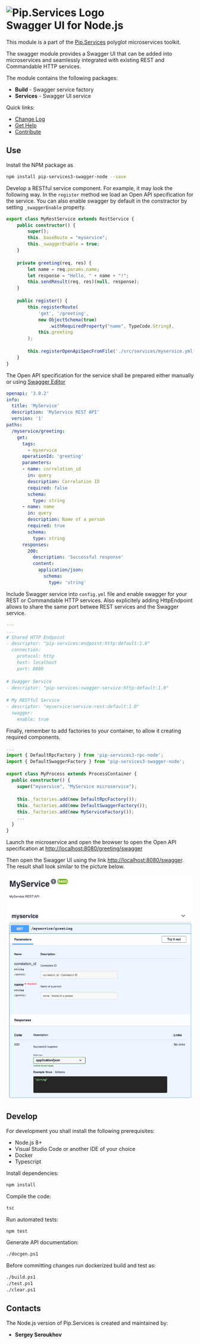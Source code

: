 # <img src="https://uploads-ssl.webflow.com/5ea5d3315186cf5ec60c3ee4/5edf1c94ce4c859f2b188094_logo.svg" alt="Pip.Services Logo" width="200"> <br/> Swagger UI for Node.js

This module is a part of the [Pip.Services](http://pipservices.org) polyglot microservices toolkit.

The swagger module provides a Swagger UI that can be added into microservices and seamlessly integrated with existing REST and Commandable HTTP services.

The module contains the following packages:
- **Build** - Swagger service factory
- **Services** - Swagger UI service

<a name="links"></a> Quick links:

* [Change Log](CHANGELOG.md)
* [Get Help](https://www.pipservices.org/community/help)
* [Contribute](https://www.pipservices.org/community/contribute)


## Use

Install the NPM package as
```bash
npm install pip-services3-swagger-node --save
```

Develop a RESTful service component. For example, it may look the following way.
In the `register` method we load an Open API specification for the service.
You can also enable swagger by default in the constractor by setting `_swaggerEnable` property.
```typescript
export class MyRestService extends RestService {
    public constructor() {
        super();
        this._baseRoute = "myservice";
        this._swaggerEnable = true;
    }

    private greeting(req, res) {
        let name = req.params.name;
        let response = "Hello, " + name + "!";
        this.sendResult(req, res)(null, response);
    }
        
    public register() {
        this.registerRoute(
            'get', '/greeting', 
            new ObjectSchema(true)
                .withRequiredProperty("name", TypeCode.String),
            this.greeting
        );
        
        this.registerOpenApiSpecFromFile('./src/services/myservice.yml');
    }
}
```

The Open API specification for the service shall be prepared either manually
or using [Swagger Editor](https://editor.swagger.io/)
```yaml
openapi: '3.0.2'
info:
  title: 'MyService'
  description: 'MyService REST API'
  version: '1'
paths:
  /myservice/greeting:
    get:
      tags:
        - myservice
      operationId: 'greeting'
      parameters:
      - name: correlation_id
        in: query
        description: Correlation ID
        required: false
        schema:
          type: string
      - name: name
        in: query
        description: Name of a person
        required: true
        schema:
          type: string
      responses:
        200:
          description: 'Successful response'
          content:
            application/json:
              schema:
                type: 'string'
```

Include Swagger service into `config.yml` file and enable swagger for your REST or Commandable HTTP services.
Also explicitely adding HttpEndpoint allows to share the same port betwee REST services and the Swagger service.
```yaml
---
...
# Shared HTTP Endpoint
- descriptor: "pip-services:endpoint:http:default:1.0"
  connection:
    protocol: http
    host: localhost
    port: 8080

# Swagger Service
- descriptor: "pip-services:swagger-service:http:default:1.0"

# My RESTful Service
- descriptor: "myservice:service:rest:default:1.0"
  swagger:
    enable: true
```

Finally, remember to add factories to your container, to allow it creating required components.
```typescript
...
import { DefaultRpcFactory } from 'pip-services3-rpc-node';
import { DefaultSwaggerFactory } from 'pip-services3-swagger-node';

export class MyProcess extends ProcessContainer {
  public constructor() {
    super("myservice", "MyService microservice");
    
    this._factories.add(new DefaultRpcFactory());
    this._factories.add(new DefaultSwaggerFactory());
    this._factories.add(new MyServiceFactory());
    ...
  }
}
```

Launch the microservice and open the browser to open the Open API specification at
[http://localhost:8080/greeting/swagger](http://localhost:8080/greeting/swagger)

Then open the Swagger UI using the link [http://localhost:8080/swagger](http://localhost:8080/swagger).
The result shall look similar to the picture below.

<img src="swagger-ui.png"/>

## Develop

For development you shall install the following prerequisites:
* Node.js 8+
* Visual Studio Code or another IDE of your choice
* Docker
* Typescript

Install dependencies:
```bash
npm install
```

Compile the code:
```bash
tsc
```

Run automated tests:
```bash
npm test
```

Generate API documentation:
```bash
./docgen.ps1
```

Before committing changes run dockerized build and test as:
```bash
./build.ps1
./test.ps1
./clear.ps1
```

## Contacts

The Node.js version of Pip.Services is created and maintained by:
- **Sergey Seroukhov**
